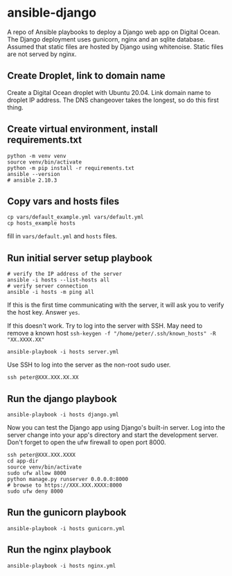 # ansible-django

A repo of Ansible playbooks to deploy a Django web app on Digital Ocean. The Django deployment uses gunicorn, nginx and an sqlite database. Assumed that static files are hosted by Django using whitenoise. Static files are not served by nginx.

## Create Droplet, link to domain name

Create a Digital Ocean droplet with Ubuntu 20.04. Link domain name to droplet IP address. The DNS changeover takes the longest, so do this first thing.

## Create virtual environment, install requirements.txt

```
python -m venv venv
source venv/bin/activate
python -m pip install -r requirements.txt
ansible --version
# ansible 2.10.3
```

## Copy vars and hosts files

```
cp vars/default_example.yml vars/default.yml
cp hosts_example hosts
```

fill in ```vars/default.yml``` and ```hosts``` files.

## Run initial server setup playbook

```
# verify the IP address of the server
ansible -i hosts --list-hosts all
# verify server connection
ansible -i hosts -m ping all
```

If this is the first time communicating with the server, it will ask you to verify the host key. Answer ```yes```.

If this doesn't work. Try to log into the server with SSH. May need to remove a known host ```ssh-keygen -f "/home/peter/.ssh/known_hosts" -R "XX.XXXX.XX"```

```
ansible-playbook -i hosts server.yml
```

Use SSH to log into the server as the non-root sudo user.

```
ssh peter@XXX.XXX.XX.XX
```

## Run the django playbook

```
ansible-playbook -i hosts django.yml
```

Now you can test the Django app using Django's built-in server. Log into the server change into your app's directory and start the development server. Don't forget to open the ufw firewall to open port 8000.

```
ssh peter@XXX.XXX.XXXX
cd app-dir
source venv/bin/activate
sudo ufw allow 8000
python manage.py runserver 0.0.0.0:8000
# browse to https://XXX.XXX.XXXX:8000
sudo ufw deny 8000
```

## Run the gunicorn playbook

```
ansible-playbook -i hosts gunicorn.yml
```

## Run the nginx playbook

```
ansible-playbook -i hosts nginx.yml
```
